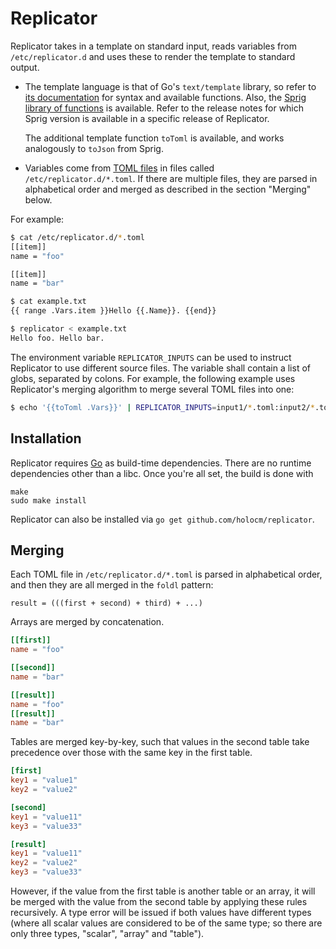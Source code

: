 # Replicator

Replicator takes in a template on standard input, reads variables from `/etc/replicator.d` and uses these to render the
template to standard output.

* The template language is that of Go's `text/template` library, so refer to [its
  documentation](https://golang.org/pkg/text/template/) for syntax and available functions. Also, the [Sprig library of
  functions](https://github.com/MasterMinds/sprig) is available. Refer to the release notes for which Sprig version is
  available in a specific release of Replicator.

  The additional template function `toToml` is available, and works analogously to `toJson` from Sprig.

* Variables come from [TOML files](https://github.com/toml-lang/toml) in files
  called `/etc/replicator.d/*.toml`. If there are multiple files, they are
  parsed in alphabetical order and merged as described in the section "Merging"
  below.

For example:

```bash
$ cat /etc/replicator.d/*.toml
[[item]]
name = "foo"

[[item]]
name = "bar"

$ cat example.txt
{{ range .Vars.item }}Hello {{.Name}}. {{end}}

$ replicator < example.txt
Hello foo. Hello bar.
```

The environment variable `REPLICATOR_INPUTS` can be used to instruct Replicator to use different source files. The variable shall contain a list of globs, separated by colons. For example, the following example uses Replicator's merging algorithm to merge several TOML files into one:

```bash
$ echo '{{toToml .Vars}}' | REPLICATOR_INPUTS=input1/*.toml:input2/*.toml replicator
```

## Installation

Replicator requires [Go](https://golang.org) as build-time dependencies. There
are no runtime dependencies other than a libc. Once you're all set, the build
is done with

```
make
sudo make install
```

Replicator can also be installed via `go get github.com/holocm/replicator`.

## Merging

Each TOML file in `/etc/replicator.d/*.toml` is parsed in alphabetical order,
and then they are all merged in the `foldl` pattern:

```
result = (((first + second) + third) + ...)
```

Arrays are merged by concatenation.

```toml
[[first]]
name = "foo"

[[second]]
name = "bar"

[[result]]
name = "foo"
[[result]]
name = "bar"
```

Tables are merged key-by-key, such that values in the second table take precedence
over those with the same key in the first table.

```toml
[first]
key1 = "value1"
key2 = "value2"

[second]
key1 = "value11"
key3 = "value33"

[result]
key1 = "value11"
key2 = "value2"
key3 = "value33"
```

However, if the value from the first table is another table or an array, it
will be merged with the value from the second table by applying these rules
recursively. A type error will be issued if both values have different types
(where all scalar values are considered to be of the same type; so there are
only three types, "scalar", "array" and "table").
